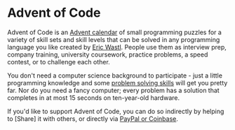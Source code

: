 # Advent of Code

Advent of Code is an [Advent calendar](https://en.wikipedia.org/wiki/Advent_calendar) of small programming puzzles for a variety of skill sets and skill levels that can be solved in any programming language you like created by [Eric Wastl](http://was.tl/). People use them as interview prep, company training, university coursework, practice problems, a speed contest, or to challenge each other.

You don't need a computer science background to participate - just a little programming knowledge and some [problem solving skills](https://www.reddit.com/r/adventofcode/comments/7kd8jt/comment/dre0uu3/) will get you pretty far. Nor do you need a fancy computer; every problem has a solution that completes in at most 15 seconds on ten-year-old hardware.

If you'd like to support Advent of Code, you can do so indirectly by helping to [Share] it with others, or directly via [PayPal or Coinbase](https://adventofcode.com/2023/support).
